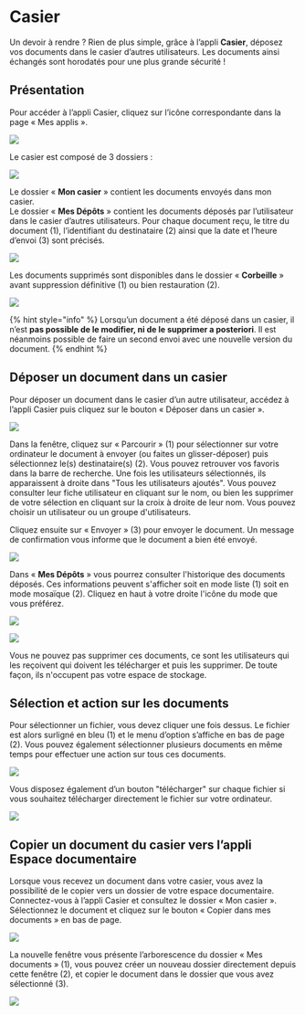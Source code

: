 # Casier

Un devoir à rendre ? Rien de plus simple, grâce à l’appli **Casier**, déposez vos documents dans le casier d’autres utilisateurs. Les documents ainsi échangés sont horodatés pour une plus grande sécurité !

## Présentation

Pour accéder à l’appli Casier, cliquez sur l’icône correspondante dans la page « Mes applis ».

![](.gitbook/assets/2018-08-23_17h28_06-1-1%20%281%29%20%281%29.png)

Le casier est composé de 3 dossiers :

![](.gitbook/assets/image%20%2865%29.png)

Le dossier « **Mon casier** » contient les documents envoyés dans mon casier.  
Le dossier « **Mes Dépôts** » contient les documents déposés par l’utilisateur dans le casier d’autres utilisateurs. Pour chaque document reçu, le titre du document \(1\), l’identifiant du destinataire \(2\) ainsi que la date et l’heure d’envoi \(3\) sont précisés.

![](.gitbook/assets/image%20%2857%29.png)

Les documents supprimés sont disponibles dans le dossier « **Corbeille** » avant suppression définitive \(1\) ou bien restauration \(2\).

![](.gitbook/assets/image%20%2860%29.png)

{% hint style="info" %}
Lorsqu’un document a été déposé dans un casier, il n’est **pas possible de le modifier, ni de le supprimer a posteriori**. Il est néanmoins possible de faire un second envoi avec une nouvelle version du document.
{% endhint %}

## Déposer un document dans un casier

Pour déposer un document dans le casier d’un autre utilisateur, accédez à l’appli Casier puis cliquez sur le bouton « Déposer dans un casier ».

![](.gitbook/assets/image%20%2864%29.png)

Dans la fenêtre, cliquez sur « Parcourir » \(1\) pour sélectionner sur votre ordinateur le document à envoyer \(ou faites un glisser-déposer\) puis sélectionnez le\(s\) destinataire\(s\) \(2\). Vous pouvez retrouver vos favoris dans la barre de recherche. Une fois les utilisateurs sélectionnés, ils apparaissent à droite dans "Tous les utilisateurs ajoutés". Vous pouvez consulter leur fiche utilisateur en cliquant sur le nom, ou bien les supprimer de votre sélection en cliquant sur la croix à droite de leur nom. Vous pouvez choisir un utilisateur ou un groupe d'utilisateurs.

Cliquez ensuite sur « Envoyer » \(3\) pour envoyer le document. Un message de confirmation vous informe que le document a bien été envoyé.

![](.gitbook/assets/casier-deposer-2%20%281%29%20%281%29.png)

Dans « **Mes Dépôts** » vous pourrez consulter l'historique des documents déposés. Ces informations peuvent s'afficher soit en mode liste \(1\) soit en mode mosaïque \(2\). Cliquez en haut à votre droite l'icône du mode que vous préférez.

![](.gitbook/assets/image%20%2852%29.png)

![](.gitbook/assets/image%20%2854%29.png)

Vous ne pouvez pas supprimer ces documents, ce sont les utilisateurs qui les reçoivent qui doivent les télécharger et puis les supprimer. De toute façon, ils n'occupent pas votre espace de stockage.

## Sélection et action sur les documents

Pour sélectionner un fichier, vous devez cliquer une fois dessus. Le fichier est alors surligné en bleu \(1\) et le menu d’option s’affiche en bas de page \(2\). Vous pouvez également sélectionner plusieurs documents en même temps pour effectuer une action sur tous ces documents.

![](.gitbook/assets/image%20%2866%29.png)

Vous disposez également d’un bouton "télécharger" sur chaque fichier si vous souhaitez télécharger directement le fichier sur votre ordinateur.

![](.gitbook/assets/telecharger-casier-2%20%281%29%20%281%29.png)

## Copier un document du casier vers l’appli Espace documentaire

Lorsque vous recevez un document dans votre casier, vous avez la possibilité de le copier vers un dossier de votre espace documentaire. Connectez-vous à l’appli Casier et consultez le dossier « Mon casier ». Sélectionnez le document et cliquez sur le bouton « Copier dans mes documents » en bas de page.

![](.gitbook/assets/copier-casier-2-2%20%282%29.png)

La nouvelle fenêtre vous présente l’arborescence du dossier « Mes documents » \(1\), vous pouvez créer un nouveau dossier directement depuis cette fenêtre \(2\), et copier le document dans le dossier que vous avez sélectionné \(3\).

![](.gitbook/assets/copier-casier-doc-2-1%20%282%29.png)

